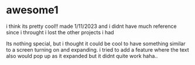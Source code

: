 # awesome1
i think its pretty cool!! made 1/11/2023 and i didnt have much reference since i throught i lost the other projects i had

Its nothing special, but i thought it could be cool to have something similar to a screen turning on and expanding. i tried to add a feature where the text also would pop up as it expanded but it didnt quite work haha.. 
